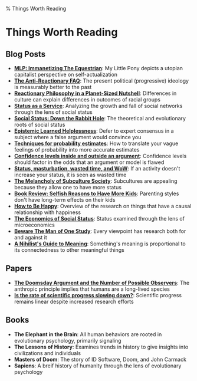% Things Worth Reading

# Things Worth Reading
## Blog Posts
- **[MLP: Immanetizing The Equestrian][d3]**: My Little Pony depicts a utopian capitalist perspective on self-actualization
- **[The Anti-Reactionary FAQ][d2]**: The present political (progressive) ideology is measurably better to the past
- **[Reactionary Philosophy in a Planet-Sized Nutshell][d1]**: Differences in culture can explain differences in outcomes of racial groups
- **[Status as a Service][d0]**: Analyzing the growth and fall of social networks through the lens of social status
- **[Social Status: Down the Rabbit Hole][c8]**: The theoretical and evolutionary roots of social status
- **[Epistemic Learned Helplessness][c7]**: Defer to expert consensus in a subject where a false argument would convince you
- **[Techniques for probability estimates][c6]**: How to translate your vague feelings of probability into more accurate estimates
- **[Confidence levels inside and outside an argument][c5]**: Confidence levels should factor in the odds that an argument or model is flawed
- **[Status, masturbation, wasted time, and WoW][c4]**: If an activity doesn't increase your status, it is seen as wasted time
- **[The Melancholy of Subculture Society][c3]**: Subcultures are appealing because they allow one to have more status
- **[Book Review: Selfish Reasons to Have More Kids][c2]**: Parenting styles don't have long-term effects on their kids
- **[How to Be Happy][c1]**: Overview of the research on things that have a causal relationship with happiness
- **[The Economics of Social Status][b1]**: Status examined through the lens of microeconomics
- **[Beware The Man of One Study][b8]**: Every viewpoint has research both for and against it
- **[A Nihilist's Guide to Meaning][b9]**: Something's meaning is proportional to its connectedness to other meaningful things

## Papers
- **[The Doomsday Argument and the Number of Possible Observers][p2]**: The anthropic principle implies that humans are a long-lived species
- **[Is the rate of scientific progress slowing down?][p6]**: Scientific progress remains linear despite increased research efforts

## Books
- **The Elephant in the Brain**: All human behaviors are rooted in evolutionary psychology, primarily signaling
- **The Lessons of History**: Examines trends in history to give insights into civilizations and individuals
- **Masters of Doom**: The story of ID Software, Doom, and John Carmack
- **Sapiens**: A breif history of humanity through the lens of evolutionary psychology

### <!-- Links -->
<!-- Links to Blog Posts -->
[b1]: https://meltingasphalt.com/the-economics-of-social-status/
[b2]: https://slatestarcodex.com/2016/04/27/book-review-albions-seed/
[b3]: https://slatestarcodex.com/2014/09/30/i-can-tolerate-anything-except-the-outgroup/
[b4]: https://slatestarcodex.com/2014/07/30/meditations-on-moloch/
[b5]: https://slatestarcodex.com/2013/07/17/who-by-very-slow-decay/
[b6]: https://www.lesswrong.com/posts/zEWJBFFMvQ835nq6h/decision-theory-faq
[b7]: https://plato.stanford.edu/entries/epistemology-bayesian/
[b8]: https://slatestarcodex.com/2014/12/12/beware-the-man-of-one-study/
[b9]: https://meltingasphalt.com/a-nihilists-guide-to-meaning/
[c0]: https://waitbutwhy.com/2014/02/pick-life-partner.html
[c1]: https://www.lesswrong.com/posts/ZbgCx2ntD5eu8Cno9/how-to-be-happy
[c2]: https://www.gwern.net/Drug-heuristics
[c3]: https://www.gwern.net/The-Melancholy-of-Subculture-Society
[c4]: https://www.gwern.net/docs/www/halfsigma.typepad.com/d3b8660e90c312405a4fe516a4d64ef1184b36c6.html
[c5]: https://www.lesswrong.com/posts/GrtbTAPfkJa4D6jjH/confidence-levels-inside-and-outside-an-argument
[c6]: https://www.lesswrong.com/posts/r8aAqSBeeeMNRtiYK/techniques-for-probability-estimates
[c7]: https://slatestarcodex.com/2019/06/03/repost-epistemic-learned-helplessness/
[c8]: https://meltingasphalt.com/social-status-down-the-rabbit-hole/
[c9]: https://www.thefreelibrary.com/E+unibus+pluram:+television+and+U.S.+fiction.-a013952319
[d0]: https://www.eugenewei.com/blog/2019/2/19/status-as-a-service
[d1]: https://slatestarcodex.com/2013/03/03/reactionary-philosophy-in-an-enormous-planet-sized-nutshell/
[d2]: https://slatestarcodex.com/2013/10/20/the-anti-reactionary-faq/
[d3]: https://www.gwern.net/MLP

<!-- Links to sequences -->
[s0]: https://www.lesswrong.com/s/SqFbMbtxGybdS2gRs
[s1]: https://wiki.lesswrong.com/wiki/Inferential_distance
[s2]: https://www.lesswrong.com/s/qRxTKm7DAftSuTGvj
[s3]: https://www.lesswrong.com/posts/K4aGvLnHvYgX9pZHS/the-fun-theory-sequence
[s4]: https://arbital.com/p/62f/?startPath

<!-- Links to Papers -->
[p1]: https://nickbostrom.com/papers/anthropicshadow.pdf
[p2]: https://arxiv.org/pdf/gr-qc/0009081.pdf
[p3]: https://drive.google.com/file/d/1CdqFvo-hDwFoHXDCZ-oaOmjHmBvpM2R0/view
[p4]: https://drive.google.com/file/d/1mXgI4B01YK_yfwjcJmrxJX9fBS-vI8zs/view
[p5]: https://drive.google.com/file/d/18VdhLO0VRnI_LtWbndLI9JpYDInsc2aj/view
[p6]: https://www.brown.edu/academics/political-theory-project/sites/brown.edu.academics.political-theory-project/files/uploads/Innovation%20%26%20scientific%20progress.pdf

### <!-- Meta Notes -->
<!-- 
* Useful Commands

** Convert Markdown tables to HTML list and remove tags
g/^| /exe "norm cf - **\<Esc>/ |\<CR>BElcf|**:\<Esc>/ |\<CR>BElD"

** Add table headers to all sections
exe "norm G?* Table Headers\<CR>j2yy"
g/^## /exe "norm pvip \\"

* Table Headers
|Title | TL;DR | Tags |
|----- | ----- | ---- |
-->
